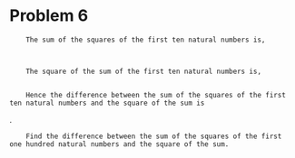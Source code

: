 # Problem 6

        The sum of the squares of the first ten natural numbers is,

        

        The square of the sum of the first ten natural numbers is,

        
        Hence the difference between the sum of the squares of the first ten natural numbers and the square of the sum is

.

        Find the difference between the sum of the squares of the first one hundred natural numbers and the square of the sum.

